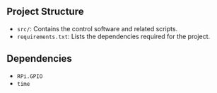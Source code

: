 ## Project Structure

- `src/`: Contains the control software and related scripts.
- `requirements.txt`: Lists the dependencies required for the project.

## Dependencies
- `RPi.GPIO`
- `time`
